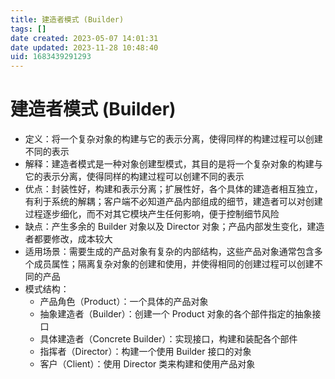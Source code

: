 ```yaml
---
title: 建造者模式 (Builder)
tags: []
date created: 2023-05-07 14:01:31
date updated: 2023-11-28 10:48:40
uid: 1683439291293
---
```


# 建造者模式 (Builder)

- 定义：将一个复杂对象的构建与它的表示分离，使得同样的构建过程可以创建不同的表示
- 解释：建造者模式是一种对象创建型模式，其目的是将一个复杂对象的构建与它的表示分离，使得同样的构建过程可以创建不同的表示
- 优点：封装性好，构建和表示分离；扩展性好，各个具体的建造者相互独立，有利于系统的解耦；客户端不必知道产品内部组成的细节，建造者可以对创建过程逐步细化，而不对其它模块产生任何影响，便于控制细节风险
- 缺点：产生多余的 Builder 对象以及 Director 对象；产品内部发生变化，建造者都要修改，成本较大
- 适用场景：需要生成的产品对象有复杂的内部结构，这些产品对象通常包含多个成员属性；隔离复杂对象的创建和使用，并使得相同的创建过程可以创建不同的产品
- 模式结构：
  - 产品角色（Product）：一个具体的产品对象
  - 抽象建造者（Builder）：创建一个 Product 对象的各个部件指定的抽象接口
  - 具体建造者（Concrete Builder）：实现接口，构建和装配各个部件
  - 指挥者（Director）：构建一个使用 Builder 接口的对象
  - 客户（Client）：使用 Director 类来构建和使用产品对象
